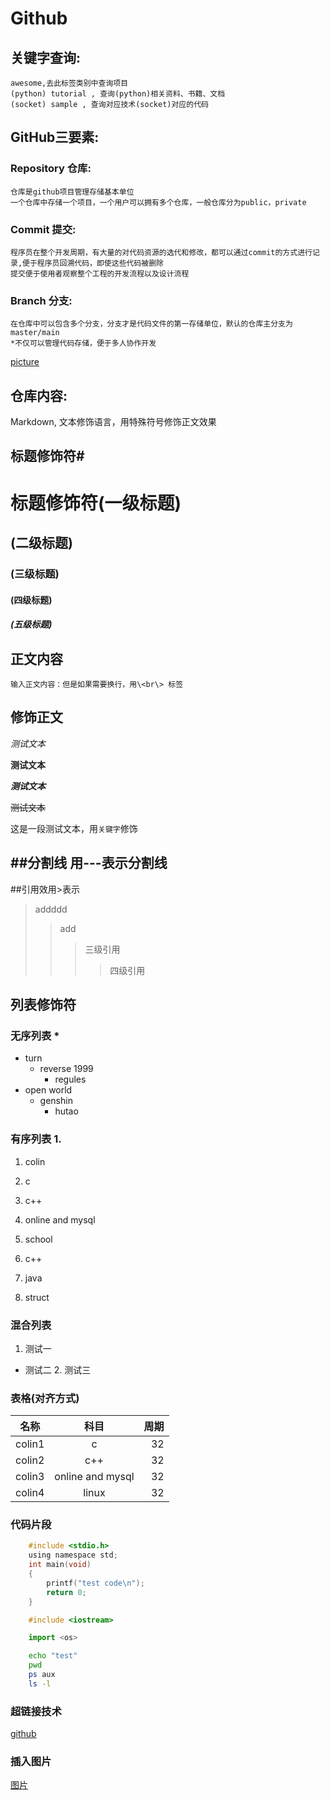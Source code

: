 #             Github

## 关键字查询:

	awesome,去此标签类别中查询项目
	(python) tutorial , 查询(python)相关资料、书籍、文档
	(socket) sample , 查询对应技术(socket)对应的代码

## GitHub三要素:
### Repository 仓库:
	仓库是github项目管理存储基本单位
	一个仓库中存储一个项目，一个用户可以拥有多个仓库，一般仓库分为public，private
### Commit 提交:
	程序员在整个开发周期，有大量的对代码资源的选代和修改，都可以通过commit的方式进行记录,便于程序员回溯代码，即使这些代码被删除
	提交便于使用者观察整个工程的开发流程以及设计流程
### Branch 分支:
	在仓库中可以包含多个分支，分支才是代码文件的第一存储单位，默认的仓库主分支为master/main
	*不仅可以管理代码存储，便于多人协作开发
[picture](https://picture.gptkong.com/20240610/14252c28dd7d874585afa7958816092321.png "分支")
## 仓库内容:


Markdown, 文本修饰语言，用特殊符号修饰正文效果<br>


## 标题修饰符\#

# 标题修饰符(一级标题)
## (二级标题)
### (三级标题)
#### (四级标题)
##### (五级标题)

## 正文内容

	输入正文内容：但是如果需要换行，用\<br\> 标签

## 修饰正文

*测试文本*<br>

**测试文本**

***测试文本***

~~测试文本~~

这是一段测试文本，用`关键字`修饰

##分割线
  用\-\-\-表示分割线
---

##引用效用\>表示
> addddd
>> add
>>> 三级引用
>>>> 四级引用

## 列表修饰符
### 无序列表 \*
* turn
  * reverse 1999
    * regules
* open world
  * genshin
    * hutao
### 有序列表 1.

1. colin
  1. c
  2. c++
  3. online and mysql

2. school
  1. c++
  2. java
  3. struct

### 混合列表
1. 测试一
  * 测试二
    2. 测试三

### 表格(对齐方式)

名称|科目|周期
--|:--:|--:
colin1|c|32
colin2|c++|32
colin3|online and mysql|32
colin4|linux|32

### 代码片段
```c
	#include <stdio.h>
	using namespace std;
	int main(void)
	{
		printf("test code\n");
		return 0;
	}
```
```cpp
	#include <iostream>
```
```python
	import <os>
```
```bash
	echo "test"
	pwd
	ps aux
	ls -l
```
### 超链接技术

[github](https://www.github.com "点击访问")

### 插入图片

[图片](地址 "悬停标题")
